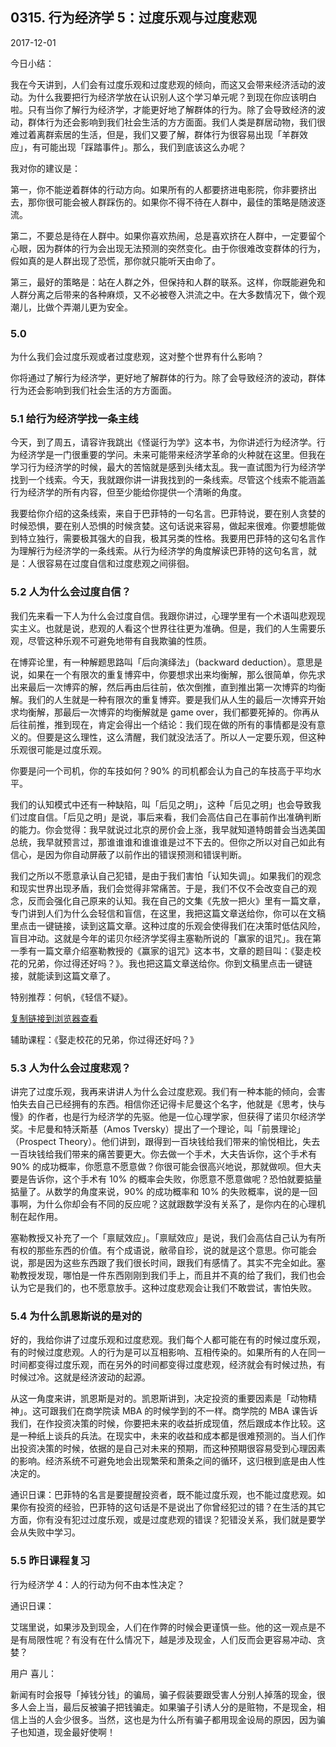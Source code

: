 ## 0315. 行为经济学 5：过度乐观与过度悲观

2017-12-01

今日小结：

我在今天讲到，人们会有过度乐观和过度悲观的倾向，而这又会带来经济活动的波动。为什么我要把行为经济学放在认识别人这个学习单元呢？到现在你应该明白啦。只有当你了解行为经济学，才能更好地了解群体的行为。除了会导致经济的波动，群体行为还会影响到我们社会生活的方方面面。我们人类是群居动物，我们很难过着离群索居的生活，但是，我们又要了解，群体行为很容易出现「羊群效应」，有可能出现「踩踏事件」。那么，我们到底该这么办呢？

我对你的建议是：

第一，你不能逆着群体的行动方向。如果所有的人都要挤进电影院，你非要挤出去，那你很可能会被人群踩伤的。如果你不得不待在人群中，最佳的策略是随波逐流。

第二，不要总是待在人群中。如果你喜欢热闹，总是喜欢挤在人群中，一定要留个心眼，因为群体的行为会出现无法预测的突然变化。由于你很难改变群体的行为，假如真的是人群出现了恐慌，那你就只能听天由命了。

第三，最好的策略是：站在人群之外，但保持和人群的联系。这样，你既能避免和人群分离之后带来的各种麻烦，又不必被卷入洪流之中。在大多数情况下，做个观潮儿，比做个弄潮儿更为安全。

### 5.0

为什么我们会过度乐观或者过度悲观，这对整个世界有什么影响？

你将通过了解行为经济学，更好地了解群体的行为。除了会导致经济的波动，群体行为还会影响到我们社会生活的方方面面。

### 5.1 给行为经济学找一条主线

今天，到了周五，请容许我跳出《怪诞行为学》这本书，为你讲述行为经济学。行为经济学是一门很重要的学问。未来可能带来经济学革命的火种就在这里。但我在学习行为经济学的时候，最大的苦恼就是感到头绪太乱。我一直试图为行为经济学找到一个线索。今天，我就跟你讲一讲我找到的一条线索。尽管这个线索不能涵盖行为经济学的所有内容，但至少能给你提供一个清晰的角度。

我要给你介绍的这条线索，来自于巴菲特的一句名言。巴菲特说，要在别人贪婪的时候恐惧，要在别人恐惧的时候贪婪。这句话说来容易，做起来很难。你要想能做到特立独行，需要极其强大的自我，极其另类的性格。我要用巴菲特的这句名言作为理解行为经济学的一条线索。从行为经济学的角度解读巴菲特的这句名言，就是：人很容易在过度自信和过度悲观之间徘徊。

### 5.2 人为什么会过度自信？

我们先来看一下人为什么会过度自信。我跟你讲过，心理学里有一个术语叫悲观现实主义。也就是说，悲观的人看这个世界往往更为准确。但是，我们的人生需要乐观，尽管这种乐观不可避免地带有自我欺骗的性质。

在博弈论里，有一种解题思路叫「后向演绎法」（backward deduction）。意思是说，如果在一个有限次的重复博弈中，你要想求出来均衡解，那么很简单，你先求出来最后一次博弈的解，然后再由后往前，依次倒推，直到推出第一次博弈的均衡解。我们的人生就是一种有限次的重复博弈。要是我们从人生的最后一次博弈开始求均衡解，那最后一次博弈的均衡解就是 game over，我们都要死掉的。你再从后往前推，推到现在，肯定会得出一个结论：我们现在做的所有的事情都是没有意义的。但要是这么理性，这么清醒，我们就没法活了。所以人一定要乐观，但这种乐观很可能是过度乐观。

你要是问一个司机，你的车技如何？90% 的司机都会认为自己的车技高于平均水平。

我们的认知模式中还有一种缺陷，叫「后见之明」，这种「后见之明」也会导致我们过度自信。「后见之明」是说，事后来看，我们会高估自己在事前作出准确判断的能力。你会觉得：我早就说过北京的房价会上涨，我早就知道特朗普会当选美国总统，我早就预言过，那谁谁谁和谁谁谁是过不下去的。但你之所以对自己如此有信心，是因为你自动屏蔽了以前作出的错误预测和错误判断。

我们之所以不愿意承认自己犯错，是由于我们害怕「认知失调」。如果我们的观念和现实世界出现矛盾，我们会觉得非常痛苦。于是，我们不仅不会改变自己的观念，反而会强化自己原来的认知。我在自己的文集《先放一把火》里有一篇文章，专门讲到人们为什么会轻信和盲信，在这里，我把这篇文章送给你，你可以在文稿里点击一键链接，读到这篇文章。这种过度的乐观会使得我们在决策时低估风险，盲目冲动。这就是今年的诺贝尔经济学奖得主塞勒所说的「赢家的诅咒」。我在第一季有一篇文章介绍塞勒教授的《赢家的诅咒》这本书，文章的题目叫：《娶走校花的兄弟，你过得还好吗？》。我也把这篇文章送给你。你到文稿里点击一键链接，就能读到这篇文章了。

特别推荐：何帆，《轻信不疑》。

[复制链接到浏览器查看](http://www.ftchinese.com/story/001055152)

辅助课程：《娶走校花的兄弟，你过得还好吗？》

### 5.3 人为什么会过度悲观？

讲完了过度乐观，我再来讲讲人为什么会过度悲观。我们有一种本能的倾向，会害怕失去自己已经拥有的东西。相信你还记得卡尼曼这个名字，他就是《思考，快与慢》的作者，也是行为经济学的先驱。他是一位心理学家，但获得了诺贝尔经济学奖。卡尼曼和特沃斯基（Amos Tversky）提出了一个理论，叫「前景理论」（Prospect Theory）。他们讲到，跟得到一百块钱给我们带来的愉悦相比，失去一百块钱给我们带来的痛苦要更大。你去做一个手术，大夫告诉你，这个手术有 90% 的成功概率，你愿意不愿意做？你很可能会很高兴地说，那就做呗。但大夫要是告诉你，这个手术有 10% 的概率会失败，你愿意不愿意做呢？恐怕就要掂量掂量了。从数学的角度来说，90% 的成功概率和 10% 的失败概率，说的是一回事啊，为什么你却会有不同的反应呢？这就跟数学没有关系了，是你内在的心理机制在起作用。

塞勒教授又补充了一个「禀赋效应」。「禀赋效应」是说，我们会高估自己认为有所有权的那些东西的价值。有个成语说，敝帚自珍，说的就是这个意思。你可能会说，那是因为这些东西跟了我们很长时间，跟我们有感情了。其实不完全如此。塞勒教授发现，哪怕是一件东西刚刚到我们手上，而且并不真的给了我们，我们也会认为它是我们的，也不愿意放手。这种过度悲观会让我们不敢尝试，害怕失败。

### 5.4 为什么凯恩斯说的是对的

好的，我给你讲了过度乐观和过度悲观。我们每个人都可能在有的时候过度乐观，有的时候过度悲观。人的行为是可以互相影响、互相传染的。如果所有的人在同一时间都变得过度乐观，而在另外的时间都变得过度悲观，经济就会有时候过热，有时候过冷。这就是经济波动的起源。

从这一角度来讲，凯恩斯是对的。凯恩斯讲到，决定投资的重要因素是「动物精神」。这可跟我们在商学院读 MBA 的时候学到的不一样。商学院的 MBA 课告诉我们，在作投资决策的时候，你要把未来的收益折成现值，然后跟成本作比较。这是一种纸上谈兵的兵法。在现实中，未来的收益和成本都是很难预测的。当人们作出投资决策的时候，依据的是自己对未来的预期，而这种预期很容易受到心理因素的影响。经济系统不可避免地会出现繁荣和萧条之间的循环，这归根到底是由人性决定的。

通识日课：巴菲特的名言是要提醒投资者，既不能过度乐观，也不能过度悲观。如果你有投资的经验，巴菲特的这句话是不是说出了你曾经犯过的错？在生活的其它方面，你有没有犯过过度乐观，或是过度悲观的错误？犯错没关系，我们就是要学会从失败中学习。

### 5.5 昨日课程复习

行为经济学 4：人的行动为何不由本性决定？

通识日课：

艾瑞里说，如果涉及到现金，人们在作弊的时候会更谨慎一些。他的这一观点是不是有局限性呢？有没有在什么情况下，越是涉及现金，人们反而会更容易冲动、贪婪？

用户 喜儿：

新闻有时会报导「掉钱分钱」的骗局，骗子假装要跟受害人分别人掉落的现金，很多人会上当，最后反被骗子把钱骗走。如果骗子引诱人分的是赃物，不是现金，相信上当的人会少很多。当然，这也是为什么所有骗子都用现金设局的原因，因为骗子也知道，现金最好使啊！

